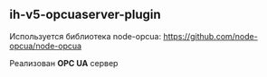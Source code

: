 
## ih-v5-opcuaserver-plugin

Используется библиотека node-opcua: https://github.com/node-opcua/node-opcua

Реализован **OPC UA** сервер
